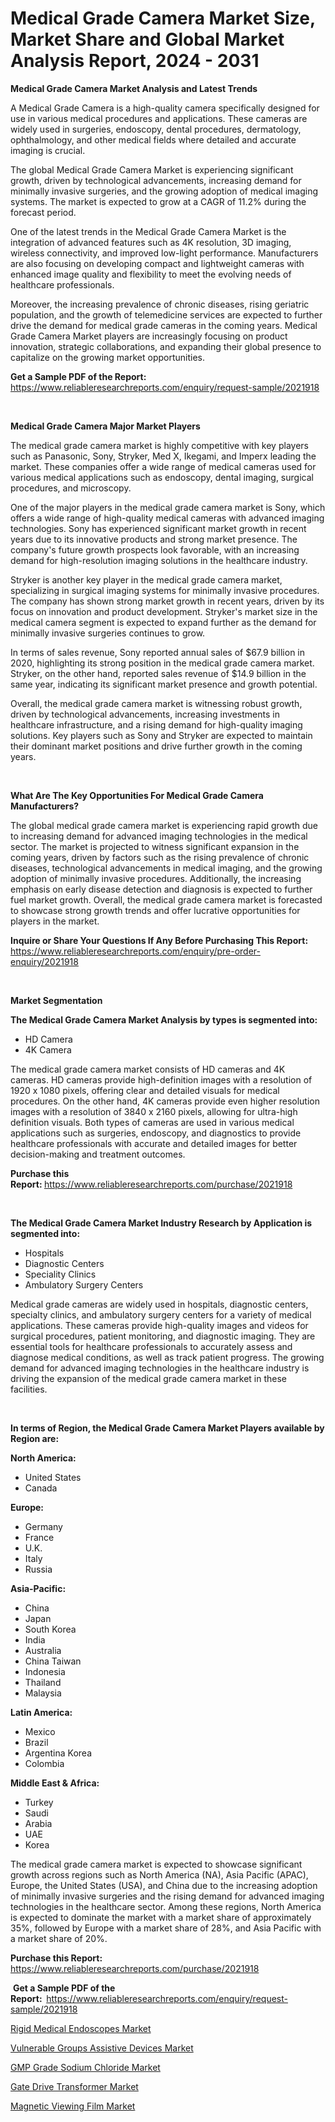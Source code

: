 <p><h1>Medical Grade Camera Market Size, Market Share and Global Market Analysis Report, 2024 - 2031</h1></p><p><strong>Medical Grade Camera Market Analysis and Latest Trends</strong></p>
<p><p>A Medical Grade Camera is a high-quality camera specifically designed for use in various medical procedures and applications. These cameras are widely used in surgeries, endoscopy, dental procedures, dermatology, ophthalmology, and other medical fields where detailed and accurate imaging is crucial.</p><p>The global Medical Grade Camera Market is experiencing significant growth, driven by technological advancements, increasing demand for minimally invasive surgeries, and the growing adoption of medical imaging systems. The market is expected to grow at a CAGR of 11.2% during the forecast period.</p><p>One of the latest trends in the Medical Grade Camera Market is the integration of advanced features such as 4K resolution, 3D imaging, wireless connectivity, and improved low-light performance. Manufacturers are also focusing on developing compact and lightweight cameras with enhanced image quality and flexibility to meet the evolving needs of healthcare professionals.</p><p>Moreover, the increasing prevalence of chronic diseases, rising geriatric population, and the growth of telemedicine services are expected to further drive the demand for medical grade cameras in the coming years. Medical Grade Camera Market players are increasingly focusing on product innovation, strategic collaborations, and expanding their global presence to capitalize on the growing market opportunities.</p></p>
<p><strong>Get a Sample PDF of the Report:&nbsp;</strong> <a href="https://www.reliableresearchreports.com/enquiry/request-sample/2021918">https://www.reliableresearchreports.com/enquiry/request-sample/2021918</a></p>
<p>&nbsp;</p>
<p><strong>Medical Grade Camera Major Market Players</strong></p>
<p><p>The medical grade camera market is highly competitive with key players such as Panasonic, Sony, Stryker, Med X, Ikegami, and Imperx leading the market. These companies offer a wide range of medical cameras used for various medical applications such as endoscopy, dental imaging, surgical procedures, and microscopy.</p><p>One of the major players in the medical grade camera market is Sony, which offers a wide range of high-quality medical cameras with advanced imaging technologies. Sony has experienced significant market growth in recent years due to its innovative products and strong market presence. The company's future growth prospects look favorable, with an increasing demand for high-resolution imaging solutions in the healthcare industry.</p><p>Stryker is another key player in the medical grade camera market, specializing in surgical imaging systems for minimally invasive procedures. The company has shown strong market growth in recent years, driven by its focus on innovation and product development. Stryker's market size in the medical camera segment is expected to expand further as the demand for minimally invasive surgeries continues to grow.</p><p>In terms of sales revenue, Sony reported annual sales of $67.9 billion in 2020, highlighting its strong position in the medical grade camera market. Stryker, on the other hand, reported sales revenue of $14.9 billion in the same year, indicating its significant market presence and growth potential.</p><p>Overall, the medical grade camera market is witnessing robust growth, driven by technological advancements, increasing investments in healthcare infrastructure, and a rising demand for high-quality imaging solutions. Key players such as Sony and Stryker are expected to maintain their dominant market positions and drive further growth in the coming years.</p></p>
<p>&nbsp;</p>
<p><strong>What Are The Key Opportunities For Medical Grade Camera Manufacturers?</strong></p>
<p><p>The global medical grade camera market is experiencing rapid growth due to increasing demand for advanced imaging technologies in the medical sector. The market is projected to witness significant expansion in the coming years, driven by factors such as the rising prevalence of chronic diseases, technological advancements in medical imaging, and the growing adoption of minimally invasive procedures. Additionally, the increasing emphasis on early disease detection and diagnosis is expected to further fuel market growth. Overall, the medical grade camera market is forecasted to showcase strong growth trends and offer lucrative opportunities for players in the market.</p></p>
<p><strong>Inquire or Share Your Questions If Any Before Purchasing This Report:</strong> <a href="https://www.reliableresearchreports.com/enquiry/pre-order-enquiry/2021918">https://www.reliableresearchreports.com/enquiry/pre-order-enquiry/2021918</a></p>
<p>&nbsp;</p>
<p><strong>Market Segmentation</strong></p>
<p><strong>The Medical Grade Camera Market Analysis by types is segmented into:</strong></p>
<p><ul><li>HD Camera</li><li>4K Camera</li></ul></p>
<p><p>The medical grade camera market consists of HD cameras and 4K cameras. HD cameras provide high-definition images with a resolution of 1920 x 1080 pixels, offering clear and detailed visuals for medical procedures. On the other hand, 4K cameras provide even higher resolution images with a resolution of 3840 x 2160 pixels, allowing for ultra-high definition visuals. Both types of cameras are used in various medical applications such as surgeries, endoscopy, and diagnostics to provide healthcare professionals with accurate and detailed images for better decision-making and treatment outcomes.</p></p>
<p><strong>Purchase this Report:&nbsp;</strong><a href="https://www.reliableresearchreports.com/purchase/2021918">https://www.reliableresearchreports.com/purchase/2021918</a></p>
<p>&nbsp;</p>
<p><strong>The Medical Grade Camera Market Industry Research by Application is segmented into:</strong></p>
<p><ul><li>Hospitals</li><li>Diagnostic Centers</li><li>Speciality Clinics</li><li>Ambulatory Surgery Centers</li></ul></p>
<p><p>Medical grade cameras are widely used in hospitals, diagnostic centers, specialty clinics, and ambulatory surgery centers for a variety of medical applications. These cameras provide high-quality images and videos for surgical procedures, patient monitoring, and diagnostic imaging. They are essential tools for healthcare professionals to accurately assess and diagnose medical conditions, as well as track patient progress. The growing demand for advanced imaging technologies in the healthcare industry is driving the expansion of the medical grade camera market in these facilities.</p></p>
<p>&nbsp;</p>
<p><strong>In terms of Region, the Medical Grade Camera Market Players available by Region are:</strong></p>
<p>
    <p> <strong> North America: </strong>
        <ul>
            <li>United States</li>
            <li>Canada</li>
        </ul>
        </p> 
    <p> <strong> Europe: </strong>
        <ul>
            <li>Germany</li>
            <li>France</li>
            <li>U.K.</li>
            <li>Italy</li>
            <li>Russia</li>
        </ul>
        </p> 
    <p> <strong> Asia-Pacific: </strong>
        <ul>
            <li>China</li>
            <li>Japan</li>
            <li>South Korea</li>
            <li>India</li>
            <li>Australia</li>
            <li>China Taiwan</li>
            <li>Indonesia</li>
            <li>Thailand</li>
            <li>Malaysia</li>
        </ul>
        </p> 
    <p> <strong> Latin America: </strong>
        <ul>
            <li>Mexico</li>
            <li>Brazil</li>
            <li>Argentina Korea</li>
            <li>Colombia</li>
        </ul>
        </p> 
    <p> <strong> Middle East & Africa: </strong>
        <ul>
            <li>Turkey</li>
            <li>Saudi</li>
            <li>Arabia</li>
            <li>UAE</li>
            <li>Korea</li>
        </ul>
    </p>
    </p>
<p><p>The medical grade camera market is expected to showcase significant growth across regions such as North America (NA), Asia Pacific (APAC), Europe, the United States (USA), and China due to the increasing adoption of minimally invasive surgeries and the rising demand for advanced imaging technologies in the healthcare sector. Among these regions, North America is expected to dominate the market with a market share of approximately 35%, followed by Europe with a market share of 28%, and Asia Pacific with a market share of 20%.</p></p>
<p><strong>Purchase this Report: </strong><a href="https://www.reliableresearchreports.com/purchase/2021918">https://www.reliableresearchreports.com/purchase/2021918</a></p>
<p>&nbsp;<strong>Get a Sample PDF of the Report:&nbsp;&nbsp;</strong><a href="https://www.reliableresearchreports.com/enquiry/request-sample/2021918">https://www.reliableresearchreports.com/enquiry/request-sample/2021918</a></p>
<p><strong></strong></p>
<p><p><a href="https://meowing-canidae-761.notion.site/Rigid-Medical-Endoscopes-Market-Size-Evaluating-its-Market-Trends-Growth-and-Projections-2024-2-ecbd68a776064c37b31e435d98d22bed">Rigid Medical Endoscopes Market</a></p><p><a href="https://sudsy-motorcycle-bbc.notion.site/Vulnerable-Groups-Assistive-Devices-Market-Challenges-Opportunities-and-Growth-Drivers-and-Major--3dd985f4788544e091e55d13bfbe660a">Vulnerable Groups Assistive Devices Market</a></p><p><a href="https://military-diascia-e68.notion.site/GMP-Grade-Sodium-Chloride-Market-Insights-Market-Players-and-Forecast-Till-2031-7e47fd7c49d143519e87b74e6a702bb7">GMP Grade Sodium Chloride Market</a></p><p><a href="https://view.publitas.com/reportprime-1/gate-drive-transformer-market-size-global-industry-overview-market-segmentation-and-forecast-2024-to-2031/">Gate Drive Transformer Market</a></p><p><a href="https://view.publitas.com/reportprime-1/magnetic-viewing-film-market-size-reflecting-a-forecast-till-2031-market-by-type-by-application-and-by-geography/">Magnetic Viewing Film Market</a></p></p>